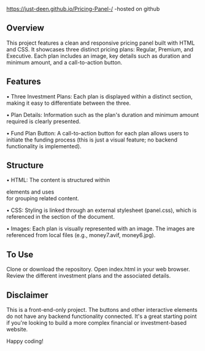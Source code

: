 https://just-deen.github.io/Pricing-Panel-/ -hosted on github 

## Overview 
This project features a clean and responsive pricing panel built with HTML and CSS. It showcases three distinct pricing plans: Regular, Premium, and Executive. Each plan includes an image, key details such as duration and minimum amount, and a call-to-action button.

## Features
• Three Investment Plans: Each plan is displayed within a distinct section, making it easy to differentiate between the three.

• Plan Details: Information such as the plan's duration and minimum amount required is clearly presented.

• Fund Plan Button: A call-to-action button for each plan allows users to initiate the funding process (this is just a visual feature; no backend functionality is implemented).

## Structure
• HTML: The content is structured within <div> elements and uses <section> for grouping related content.

• CSS: Styling is linked through an external stylesheet (panel.css), which is referenced in the <head> section of the document.

• Images: Each plan is visually represented with an image. The images are referenced from local files (e.g., money7.avif, money6.jpg).

## To Use
Clone or download the repository.
Open index.html in your web browser.
Review the different investment plans and the associated details.

## Disclaimer
This is a front-end-only project. The buttons and other interactive elements do not have any backend functionality connected. It's a great starting point if you're looking to build a more complex financial or investment-based website.

Happy coding!
